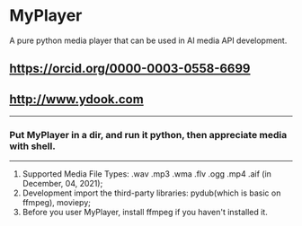 # MyPlayer
A pure python media player that can be used in AI media API development.
## https://orcid.org/0000-0003-0558-6699
## http://www.ydook.com

***
### Put MyPlayer in a dir, and run it python, then appreciate media with shell.
***
1. Supported Media File Types: .wav .mp3 .wma .flv .ogg .mp4 .aif (in December, 04, 2021);
2. Development import the third-party libraries: pydub(which is basic on ffmpeg), moviepy;
3. Before you user MyPlayer, install ffmpeg if you haven't installed it.
